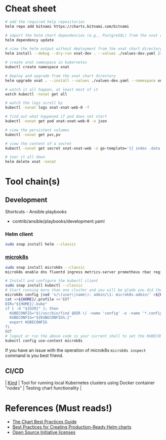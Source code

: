 # Cheat sheet

```bash
# add the required help repositories
helm repo add bitnami https://charts.bitnami.com/bitnami

# import the helm chart dependencies (e.g., PostgreSQL) from the xnat chart directory
helm dependency update

# view the helm output without deployment from the xnat chart directory
helm install --debug --dry-run xnat-dev . --values ./values-dev.yaml 2>&1 |less

# create xnat namespace in kubernetes
kubectl create namespace xnat

# Deploy and upgrade from the xnat chart directory
helm upgrade xnat . --install --values ./values-dev.yaml --namespace xnat

# watch it all happen, at least most of it
watch kubectl -nxnat get all

# watch the logs scroll by
kubectl -nxnat logs xnat-xnat-web-0 -f

# find out what happened if pod does not start
kubectl -nxnat get pod xnat-xnat-web-0 -o json

# view the persistent volumes
kubectl -nxnat get pvc,pv

# view the content of a secret
kubectl -nxnat get secret xnat-xnat-web -o go-template='{{ index .data "xnat-conf.properties" }}' | base64 -d

# tear it all down
helm delete xnat -nxnat
```

# Tool chain(s)

## Development

Shortcuts - Ansible playbooks

* contrib/ansible/playbooks/development.yaml

### Helm client

```bash
sudo snap install helm --classic
```

### [microk8s](https://microk8s.io/)


```bash
sudo snap install microk8s --classic
microk8s enable dns fluentd ingress metrics-server prometheus rbac registry storage

# Install and configure the kubectl client
sudo snap install kubectl --classic
# Start running more than one cluster and you will be glade you did these steps
microk8s config |sed 's/\(user\|name\): admin/\1: microk8s-admin/' >${HOME}/.kube/microk8s.config
cat >>${HOME}/.profile <<'EOT'
DIR="${HOME}/.kube"
if [ -d "${DIR}" ]; then
  KUBECONFIG="$(/usr/bin/find $DIR \( -name 'config' -o -name '*.config' \) \( -type f -o -type l \) -print0 | tr '\0' ':')"
  KUBECONFIG="${KUBECONFIG%:}"
  export KUBECONFIG
fi
EOT
# logout or run the above code in your current shell to set the KUBECONFIG environment variable
kubectl config use-context microk8s
```

If you have an issue with the operation of microk8s `microk8s inspect` command is you best friend.

## CI/CD

| [Kind](https://github.com/kubernetes-sigs/kind) | Tool for running local Kubernetes clusters using Docker container "nodes" | Testing chart functionality |

# References (Must reads!)

* [The Chart Best Practices Guide](https://helm.sh/docs/chart_best_practices/)
* [Best Practices for Creating Production-Ready Helm charts](https://docs.bitnami.com/tutorials/production-ready-charts/)
* [Open Source Initiative licenses](https://opensource.org/licenses)
